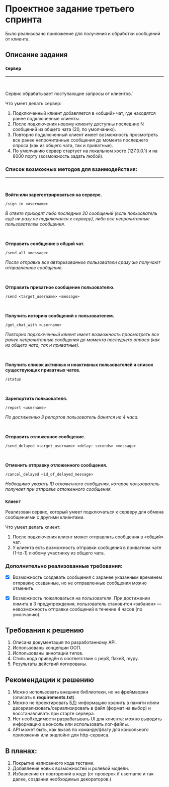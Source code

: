 # Проектное задание третьего спринта

Было реализовано приложение для получения и обработки сообщений от клиента.

## Описание задания

### `Сервер`
-------------
<br />

Сервис обрабатывает поступающие запросы от клиентов.`

Что умеет делать сервер:
1. Подключенный клиент добавляется в «общий» чат, где находятся ранее подключенные клиенты.
2. После подключения новому клиенту доступны последние N cообщений из общего чата (20, по умолчанию).
3. Повторно подключенный клиент имеет возможность просмотреть все ранее непрочитанные сообщения до момента последнего опроса (как из общего чата, так и приватные).
4. По умолчанию сервер стартует на локальном хосте (127.0.0.1) и на 8000 порту (возможность задать любой).

### Список возможных методов для взаимодействия:  
-------------

<br />

**Войти или зарегестрироваться на сервере.**
```
/sign_in <username>
```
*В ответе приходят либо последние 20 сообщений
(если пользователь ещё ни разу не подключался к серверу), либо все непрочитанные пользователем сообщения.*

<br />

**Отправить сообщение в общий чат.**
```
/send_all <message>
``` 
*После отправки все авторизованное пользователи сразу же получают отправленное сообщение.*

<br />

**Отправить приватное сообщение пользователю.**
```
/send <target_username> <message>
```

<br />

**Получить историю сообщений с пользователем.**
```
/get_chat_with <username>
```
*Повторно подключенный клиент имеет возможность просмотреть все ранее непрочитанные
сообщения до момента последнего опроса (как из общего чата, так и приватные).*

<br />

**Получить список активных и неактивных пользователей и список существующих приватных чатов.**
```
/status
```

<br />

**Зарепортить пользователя.**
```
/report <username>
``` 
*По достижению 3 репортов пользователь банится на 4 часа.*

<br />

**Отправить отложенное сообщение.**
```
/send_delayed <target_username> <delay: seconds> <message>
```

<br />

**Отменить отправку отложенного сообщения.**
```
/cancel_delayed <id_of_delayed_message>
```
*Нобходимо указать ID отложенного сообщения, которое пользователь получает при
отправке отложенного сообщения.*

### `Клиент`

Реализован сервис, который умеет подключаться к серверу для обмена сообщениями с другими клиентами.

Что умеет делать клиент:
1. После подключения клиент может отправлять сообщения в «общий» чат.
2. У клиента есть возможность отправки сообщения в приватном чате (1-to-1) любому участнику из общего чата.


### Дополнительно реализованные требования:

- [X] Возможность создавать сообщения с заранее указанным временем отправки; созданные, но не отправленные сообщения можно отменить.
- [X] Возможность пожаловаться на пользователя. При достижении лимита в 3 предупреждения, пользователь становится «забанен» — невозможность отправки сообщений в течение 4 часов (по умолчанию).



## Требования к решению

1. Описана документация по разработанному API.
2. Использованы концепции ООП.
3. Использованы аннотации типов.
4. Стиль кода приведён в соответствие с pep8, flake8, mypy.
6. Результаты действий логированы.


## Рекомендации к решению

1. Можно использовать внешние библиотеки, но не фреймворки (описать в **requirements.txt**).
2. Можно не проектировать БД: информацию хранить в памяти и/или десериализовать/сериализировать в файл (формат на выбор) и восстанавливать при старте сервера.
3. Нет необходимости разрабатывать UI для клиента: можно выводить информацию в консоль или использовать лог-файлы.
4. API может быть, как вызов по команде/флагу для консольного приложения или эндпойнт для http-сервиса.

## В планах:
1. Покрытие написанного кода тестами.
2. Добавление новых возможностей и ролевой модели.
3. Избавление от повторений в коде 
(от проверок if username и так далее, создании необходимых декораторов.)